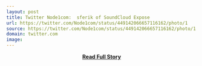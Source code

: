 ```yaml
---
layout: post
title: Twitter Node1com:  sferik of SoundCloud Expose 
url: https://twitter.com/Node1com/status/449142066657116162/photo/1
source: https://twitter.com/Node1com/status/449142066657116162/photo/1
domain: twitter.com
image: 
---
```


<p></p>
<center><p><a href="https://twitter.com/Node1com/status/449142066657116162/photo/1" style='padding:25px; font-sze:18px; font-weight: bold;'>Read Full Story</a></p></center>
